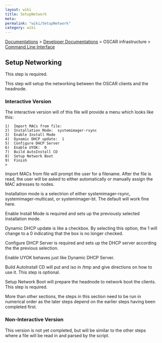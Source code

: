 ```yaml
---
layout: wiki
title: SetupNetwork
meta: 
permalink: "wiki/SetupNetwork"
category: wiki
---
```

<!-- Name: SetupNetwork -->
<!-- Version: 5 -->
<!-- Author: wesbland -->
[Documentations](Document) > [Developer Documentations](DevelDocs) > OSCAR infrastructure > [Command Line Interface](CLI)

## Setup Networking

This step is required.

This step will setup the networking between the OSCAR clients and the headnode.

### Interactive Version

The interactive version will of this file will provide a menu which looks like this:


    1)  Import MACs from file:   
    2)  Installation Mode:  systemimager-rsync
    3)  Enable Install Mode
    4)  Dynamic DHCP update:  1
    5)  Configure DHCP Server
    6)  Enable UYOK:  0
    7)  Build AutoInstall CD
    8)  Setup Network Boot
    9)  Finish
    >  

Import MACs from file will prompt the user for a filename.  After the file is read, the user will be asked to either automatically or manually assign the MAC adresses to nodes.

Installation mode is a selectrion of either systemimager-rsync, systemimager-multicast, or systemimager-bt.  The default will work fine here.

Enable Install Mode is required and sets up the previously selected installation mode.

Dynamic DHCP update is like a checkbox.  By selecting this option, the 1 will change to a 0 indicating that the box is no longer checked.

Configure DHCP Server is required and sets up the DHCP server according the the previous selection.

Enable UYOK behaves just like Dynamic DHCP Server.

Build AutoInstall CD will put and iso in /tmp and give directions on how to use it.  This step is optional.

Setup Network Boot will prepare the headnode to network boot the clients.  This step is required.

More than other sections, the steps in this section need to be run in numerical order as the later steps depend on the earlier steps having been completed first.  

### Non-Interactive Version

This version is not yet completed, but will be similar to the other steps where a file will be read in and parsed by the script.
